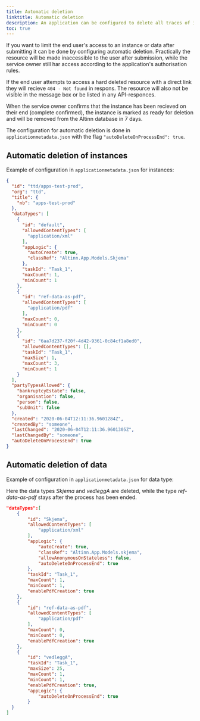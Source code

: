 ```yaml
---
title: Automatic deletion
linktitle: Automatic deletion
description: An application can be configured to delete all traces of it when the process is over.
toc: true
---
```


If you want to limit the end user's access to an instance or data after submitting it can be done by configuring automatic deletion.
Practically the resource will be made inaccessible to the user after submission, 
while the service owner still har access according to the application's authorisation rules.

If the end user attempts to access a hard deleted resource with a direct link they will recieve `404 - Not found` in respons.
The resource will also not be visible in the message box or be listed in any API-responces.

When the service owner confirms that the instance has been recieved on their end (complete confirmed),
the instance  is marked as ready for deletion and will be removed from the Altinn database in 7 days.

The configuration for automatic deletion is done in `applicationmetadata.json` with the flag `"autoDeleteOnProcessEnd": true`.

## Automatic deletion of instances
Example of configuration in `applicationmetadata.json` for instances:

```json {linenos=false,hl_lines=[48]}
{
  "id": "ttd/apps-test-prod",
  "org": "ttd",
  "title": {
    "nb": "apps-test-prod"
  },
  "dataTypes": [
    {
      "id": "default",
      "allowedContentTypes": [
        "application/xml"
      ],
      "appLogic": {
        "autoCreate": true,
        "classRef": "Altinn.App.Models.Skjema"
      },
      "taskId": "Task_1",
      "maxCount": 1,
      "minCount": 1
    },
    {
      "id": "ref-data-as-pdf",
      "allowedContentTypes": [
        "application/pdf"
      ],
      "maxCount": 0,
      "minCount": 0
    },
    {
      "id": "6aa7d237-f20f-4d42-9361-0c84cf1a8ed0",
      "allowedContentTypes": [],
      "taskId": "Task_1",
      "maxSize": 1,
      "maxCount": 3,
      "minCount": 1
    }
  ],
  "partyTypesAllowed": {
    "bankruptcyEstate": false,
    "organisation": false,
    "person": false,
    "subUnit": false
  },
  "created": "2020-06-04T12:11:36.9601284Z",
  "createdBy": "someone",
  "lastChanged": "2020-06-04T12:11:36.9601305Z",
  "lastChangedBy": "someone",
  "autoDeleteOnProcessEnd": true
}
```

## Automatic deletion of data

Example of configuration in `applicationmetadata.json` for data type:

Here the data types _Skjema_ and _vedleggA_ are deleted, while the type _ref-data-as-pdf_ stays after the process has been ended. 

```json {linenos=false,hl_lines=[11, 35]}
"dataTypes":[
	{
		"id": "Skjema",
		"allowedContentTypes": [
			"application/xml"
		],
		"appLogic": {
			"autoCreate": true,
			"classRef": "Altinn.App.Models.skjema",
			"allowAnonymousOnStateless": false,
			"autoDeleteOnProcessEnd": true
		},
		"taskId": "Task_1",
		"maxCount": 1,
		"minCount": 1,
		"enablePdfCreation": true
	},
	{
		"id": "ref-data-as-pdf",
		"allowedContentTypes": [
			"application/pdf"
		],
		"maxCount": 0,
		"minCount": 0,
		"enablePdfCreation": true
	},
	{
		"id": "vedleggA",
		"taskId": "Task_1",
		"maxSize": 25,
		"maxCount": 1,
		"minCount": 1,
		"enablePdfCreation": true,
		"appLogic": {
			"autoDeleteOnProcessEnd": true
		}
  }
]
```
